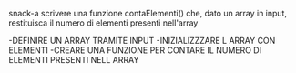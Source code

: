 snack-a
scrivere una funzione contaElementi() che, dato un array in input, restituisca il numero di elementi presenti nell'array

-DEFINIRE UN ARRAY TRAMITE INPUT
-INIZIALIZZZARE L ARRAY CON ELEMENTI
-CREARE UNA FUNZIONE PER CONTARE IL NUMERO DI ELEMENTI PRESENTI NELL ARRAY